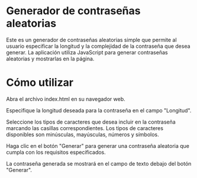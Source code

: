 # Generador de contraseñas aleatorias
Este es un generador de contraseñas aleatorias simple que permite al usuario especificar la longitud y la complejidad de la contraseña que desea generar. La aplicación utiliza JavaScript para generar contraseñas aleatorias y mostrarlas en la página.

# Cómo utilizar
Abra el archivo index.html en su navegador web.

Especifique la longitud deseada para la contraseña en el campo "Longitud".

Seleccione los tipos de caracteres que desea incluir en la contraseña marcando las casillas correspondientes. Los tipos de caracteres disponibles son minúsculas, mayúsculas, números y símbolos.

Haga clic en el botón "Generar" para generar una contraseña aleatoria que cumpla con los requisitos especificados.

La contraseña generada se mostrará en el campo de texto debajo del botón "Generar".
